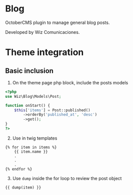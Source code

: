 # Blog
OctoberCMS plugin to manage general blog posts.

Developed by Wiz Comunicaciones.




Theme integration
=======================================

Basic inclusion
----------------------------
1. On the theme page php block, include the posts models
```php
<?php
use Wiz\Blog\Models\Post;

function onStart() {    
    $this['items'] = Post::published()
        ->orderBy('published_at', 'desc')
        ->get();
}
?>
```
2. Use in twig templates
```twig
{% for item in items %}
    {{ item.name }}
    .
    .
    .
{% endfor %}
```
3. Use `dump` inside the for loop to review the post object
```twig
{{ dump(item) }}
```
